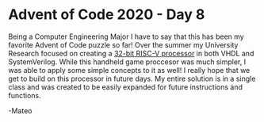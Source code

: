 # Advent of Code 2020 - Day 8

Being a Computer Engineering Major I have to say that this has been my favorite Advent of Code puzzle so far! Over the summer my University Research focused on creating a [32-bit RISC-V processor](https://en.wikipedia.org/wiki/RISC-V) in both VHDL and SystemVerilog. While this handheld game proccesor was much simpler, I was able to apply some simple concepts to it as well! I really hope that we get to build on this processor in future days. My entire solution is in a single class and was created to be easily expanded for future instructions and functions.  

  -Mateo  
